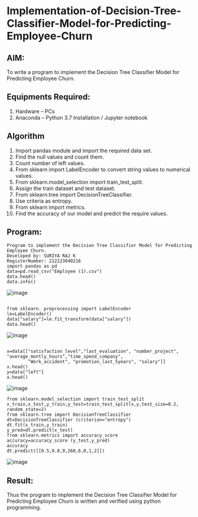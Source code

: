# Implementation-of-Decision-Tree-Classifier-Model-for-Predicting-Employee-Churn

## AIM:
To write a program to implement the Decision Tree Classifier Model for Predicting Employee Churn.

## Equipments Required:
1. Hardware – PCs
2. Anaconda – Python 3.7 Installation / Jupyter notebook

## Algorithm
1. Import pandas module and import the required data set.
2. Find the null values and count them.
3. Count number of left values.
4. From sklearn import LabelEncoder to convert string values to numerical values.
5. From sklearn.model_selection import train_test_split.
6. Assign the train dataset and test dataset.
7. From sklearn.tree import DecisionTreeClassifier.
8. Use criteria as entropy.
9. From sklearn import metrics.
10. Find the accuracy of our model and predict the require values.

## Program:
```
Program to implement the Decision Tree Classifier Model for Predicting Employee Churn.
Developed by: SURIYA RAJ K
RegisterNumber: 212223040216
import pandas as pd
data=pd.read_csv("Employee (1).csv")
data.head()
data.info()
```

![image](https://github.com/user-attachments/assets/8ee57395-36a4-43cd-bc22-8a134c10ae93)
```

from sklearn. preprocessing import LabelEncoder
le=LabelEncoder()
data["salary"]=le.fit_transform(data["salary"])
data.head()
```
![image](https://github.com/user-attachments/assets/c05f29d0-6d12-4e6b-861b-b1ab3d24ed0f)

```

x=data[["satisfaction_level","last_evaluation", "number_project", "average_montly_hours","time_spend_company", 
        "Work_accident", "promotion_last_5years", "salary"]]
x.head()
y=data["left"]
x.head()
```
![image](https://github.com/user-attachments/assets/62a44b69-f0ca-4ac8-8f47-35a273e225f5)





```
from sklearn.model_selection import train_test_split
x_train,x_test,y_train,y_test=train_test_split(x,y,test_size=0.2, random_state=2)
from sklearn.tree import DecisionTreeClassifier
dt=DecisionTreeClassifier (criterion="entropy")
dt.fit(x_train,y_train)
y_pred=dt.predict(x_test)
from sklearn.metrics import accuracy_score
accuracy=accuracy_score (y_test,y_pred)
accuracy
dt.predict([[0.5,0.8,9,260,6,0,1,2]])
```

![image](https://github.com/user-attachments/assets/9c543820-a2c4-4b2d-9eb4-ce2c3831aacd)



## Result:
Thus the program to implement the  Decision Tree Classifier Model for Predicting Employee Churn is written and verified using python programming.
